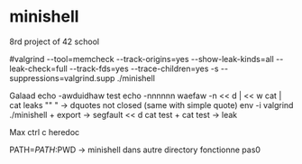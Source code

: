 # minishell
8rd project of 42 school

#valgrind --tool=memcheck --track-origins=yes --show-leak-kinds=all --leak-check=full --track-fds=yes --trace-children=yes -s --suppressions=valgrind.supp ./minishell

Galaad
echo -awduidhaw test
echo -nnnnnn waefaw -n
<< d | << w cat | cat leaks
"" " -> dquotes not closed (same with simple quote)
env -i valgrind ./minishell + export -> segfault
<< d cat test + cat test -> leak

Max
ctrl c heredoc


PATH=$PATH:$PWD -> minishell dans autre directory fonctionne pas0
